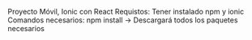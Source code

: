 
Proyecto Móvil, Ionic con React
Requistos: Tener instalado npm y ionic
Comandos necesarios:
npm install -> Descargará todos los paquetes necesarios

